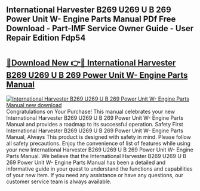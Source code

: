 ## International Harvester B269 U269 U B 269 Power Unit W- Engine Parts Manual PDf Free Download - Part-IMF Service Owner Guide - User Repair Edition Fdp54

# <h2><a href="http://bc78957.oget.top/?id=International+Harvester+B269+U269+U+B+269+Power+Unit+W-+Engine+Parts+Manual">🔗Download New 👉🔴 International Harvester B269 U269 U B 269 Power Unit W- Engine Parts Manual</a></h2>

[![International Harvester B269 U269 U B 269 Power Unit W- Engine Parts Manual new download](https://i.imgur.com/5g1atiW.png)](http://bc78957.oget.top/?id=International+Harvester+B269+U269+U+B+269+Power+Unit+W-+Engine+Parts+Manual)
Congratulations on Your Purchase! This manual celebrates your new International Harvester B269 U269 U B 269 Power Unit W- Engine Parts Manual and provides a roadmap to its successful operation. Safety First International Harvester B269 U269 U B 269 Power Unit W- Engine Parts Manual, Always This product is designed with safety in mind. Please follow all safety precautions. Enjoy the convenience of list of features while using your new International Harvester B269 U269 U B 269 Power Unit W- Engine Parts Manual. We believe that the International Harvester B269 U269 U B 269 Power Unit W- Engine Parts Manual has been a detailed and informative guide in your quest to understand the functions and capabilities of your new item. If you need any assistance or have any questions, our customer service team is always available.
